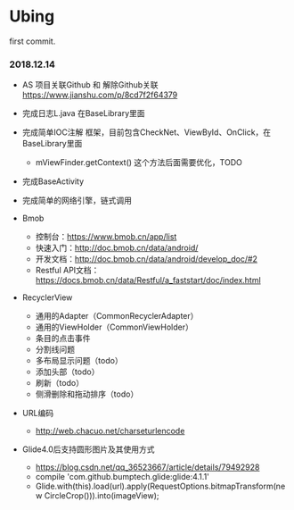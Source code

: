 # Ubing
first commit.


### 2018.12.14

- AS 项目关联Github 和 解除Github关联 https://www.jianshu.com/p/8cd7f2f64379
- 完成日志L.java  在BaseLibrary里面
- 完成简单IOC注解 框架，目前包含CheckNet、ViewById、OnClick，在BaseLibrary里面
    - mViewFinder.getContext() 这个方法后面需要优化，TODO
- 完成BaseActivity
- 完成简单的网络引擎，链式调用
- Bmob
    - 控制台：https://www.bmob.cn/app/list
    - 快速入门：http://doc.bmob.cn/data/android/
    - 开发文档：http://doc.bmob.cn/data/android/develop_doc/#2
    - Restful API文档：https://docs.bmob.cn/data/Restful/a_faststart/doc/index.html
- RecyclerView
    - 通用的Adapter（CommonRecyclerAdapter）
    - 通用的ViewHolder（CommonViewHolder）
    - 条目的点击事件
    - 分割线问题
    - 多布局显示问题（todo）
    - 添加头部（todo）
    - 刷新（todo）
    - 侧滑删除和拖动排序（todo）
    
- URL编码
    - http://web.chacuo.net/charseturlencode
- Glide4.0后支持圆形图片及其使用方式
    - https://blog.csdn.net/qq_36523667/article/details/79492928
    - compile 'com.github.bumptech.glide:glide:4.1.1'
    - Glide.with(this).load(url).apply(RequestOptions.bitmapTransform(new CircleCrop())).into(imageView);  